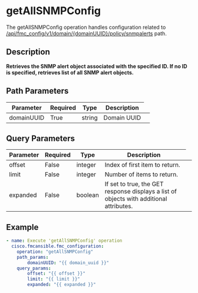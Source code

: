 # getAllSNMPConfig

The getAllSNMPConfig operation handles configuration related to [/api/fmc_config/v1/domain/{domainUUID}/policy/snmpalerts](/paths//api/fmc_config/v1/domain/{domain_uuid}/policy/snmpalerts.md) path.&nbsp;
## Description
**Retrieves the SNMP alert object associated with the specified ID. If no ID is specified, retrieves list of all SNMP alert objects.**

## Path Parameters
| Parameter | Required | Type | Description |
| --------- | -------- | ---- | ----------- |
| domainUUID | True | string <td colspan=3> Domain UUID |

## Query Parameters
| Parameter | Required | Type | Description |
| --------- | -------- | ---- | ----------- |
| offset | False | integer <td colspan=3> Index of first item to return. |
| limit | False | integer <td colspan=3> Number of items to return. |
| expanded | False | boolean <td colspan=3> If set to true, the GET response displays a list of objects with additional attributes. |

## Example
```yaml
- name: Execute 'getAllSNMPConfig' operation
  cisco.fmcansible.fmc_configuration:
    operation: "getAllSNMPConfig"
    path_params:
        domainUUID: "{{ domain_uuid }}"
    query_params:
        offset: "{{ offset }}"
        limit: "{{ limit }}"
        expanded: "{{ expanded }}"

```